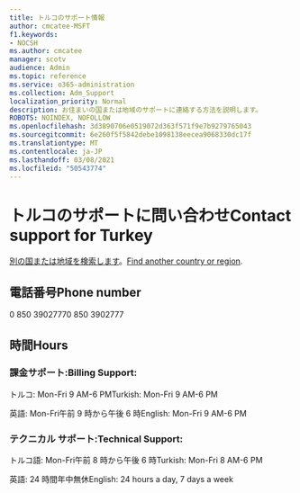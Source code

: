 ```yaml
---
title: トルコのサポート情報
author: cmcatee-MSFT
f1.keywords:
- NOCSH
ms.author: cmcatee
manager: scotv
audience: Admin
ms.topic: reference
ms.service: o365-administration
ms.collection: Adm_Support
localization_priority: Normal
description: お住まいの国または地域のサポートに連絡する方法を説明します。
ROBOTS: NOINDEX, NOFOLLOW
ms.openlocfilehash: 3d3890706e0519072d363f571f9e7b9279765043
ms.sourcegitcommit: 6e260f5f5842debe1098138eecea9068330dc17f
ms.translationtype: MT
ms.contentlocale: ja-JP
ms.lasthandoff: 03/08/2021
ms.locfileid: "50543774"
---
```

# <a name="contact-support-for-turkey"></a><span data-ttu-id="1a477-103">トルコのサポートに問い合わせ</span><span class="sxs-lookup"><span data-stu-id="1a477-103">Contact support for Turkey</span></span>

<span data-ttu-id="1a477-104">[別の国または地域を検索します](../contact-support-for-business-products.md)。</span><span class="sxs-lookup"><span data-stu-id="1a477-104">[Find another country or region](../contact-support-for-business-products.md).</span></span>

## <a name="phone-number"></a><span data-ttu-id="1a477-105">電話番号</span><span class="sxs-lookup"><span data-stu-id="1a477-105">Phone number</span></span>
<span data-ttu-id="1a477-106">0 850 3902777</span><span class="sxs-lookup"><span data-stu-id="1a477-106">0 850 3902777</span></span>

## <a name="hours"></a><span data-ttu-id="1a477-107">時間</span><span class="sxs-lookup"><span data-stu-id="1a477-107">Hours</span></span>
### <a name="billing-support"></a><span data-ttu-id="1a477-108">課金サポート:</span><span class="sxs-lookup"><span data-stu-id="1a477-108">Billing Support:</span></span>

<span data-ttu-id="1a477-109">トルコ: Mon-Fri 9 AM-6 PM</span><span class="sxs-lookup"><span data-stu-id="1a477-109">Turkish: Mon-Fri 9 AM-6 PM</span></span>

<span data-ttu-id="1a477-110">英語: Mon-Fri午前 9 時から午後 6 時</span><span class="sxs-lookup"><span data-stu-id="1a477-110">English: Mon-Fri 9 AM-6 PM</span></span>

### <a name="technical-support"></a><span data-ttu-id="1a477-111">テクニカル サポート:</span><span class="sxs-lookup"><span data-stu-id="1a477-111">Technical Support:</span></span>

<span data-ttu-id="1a477-112">トルコ語: Mon-Fri午前 8 時から午後 6 時</span><span class="sxs-lookup"><span data-stu-id="1a477-112">Turkish: Mon-Fri 8 AM-6 PM</span></span>

<span data-ttu-id="1a477-113">英語: 24 時間年中無休</span><span class="sxs-lookup"><span data-stu-id="1a477-113">English: 24 hours a day, 7 days a week</span></span>
